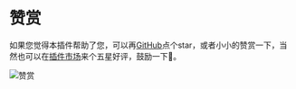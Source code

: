 # 赞赏

如果您觉得本插件帮助了您，可以再[GitHub](https://github.com/qmcx-ming/translation)点个star，或者小小的赞赏一下，当然也可以在[插件市场](https://ext.dcloud.net.cn/plugin?id=19421)来个五星好评，鼓励一下🐶。

![赞赏](https://qmcxming.github.io/static/pay.png)